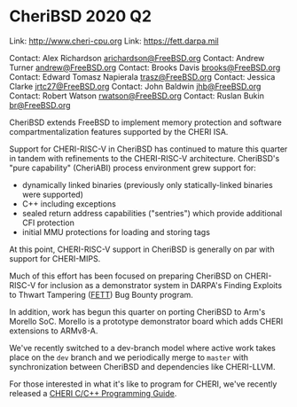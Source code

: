 # CheriBSD 2020 Q2

Link:    http://www.cheri-cpu.org
Link:    https://fett.darpa.mil

Contact: Alex Richardson <arichardson@FreeBSD.org>
Contact: Andrew Turner <andrew@FreeBSD.org>
Contact: Brooks Davis <brooks@FreeBSD.org>
Contact: Edward Tomasz Napierala <trasz@FreeBSD.org>
Contact: Jessica Clarke <jrtc27@FreeBSD.org>
Contact: John Baldwin <jhb@FreeBSD.org>
Contact: Robert Watson <rwatson@FreeBSD.org>
Contact: Ruslan Bukin <br@FreeBSD.org>

CheriBSD extends FreeBSD to implement memory protection and software
compartmentalization features supported by the CHERI ISA.

Support for CHERI-RISC-V in CheriBSD has continued to mature this
quarter in tandem with refinements to the CHERI-RISC-V architecture.
CheriBSD's "pure capability" (CheriABI) process environment grew support
for:

- dynamically linked binaries (previously only statically-linked binaries were supported)
- C++ including exceptions
- sealed return address capabilities ("sentries") which provide additional CFI protection
- initial MMU protections for loading and storing tags

At this point, CHERI-RISC-V support in CheriBSD is generally on par with
support for CHERI-MIPS.

Much of this effort has been focused on preparing CheriBSD on
CHERI-RISC-V for inclusion as a demonstrator system in DARPA's Finding
Exploits to Thwart Tampering ([FETT](https://fett.darpa.mil)) Bug Bounty
program.

In addition, work has begun this quarter on porting CheriBSD to Arm's
Morello SoC.  Morello is a prototype demonstrator board which adds CHERI
extensions to ARMv8-A.

We've recently switched to a dev-branch model where active work takes
place on the `dev` branch and we periodically merge to `master` with
synchronization between CheriBSD and dependencies like CHERI-LLVM.

For those interested in what it's like to program for CHERI, we've
recently released a [CHERI C/C++ Programming
Guide](https://www.cl.cam.ac.uk/techreports/UCAM-CL-TR-947.pdf).
